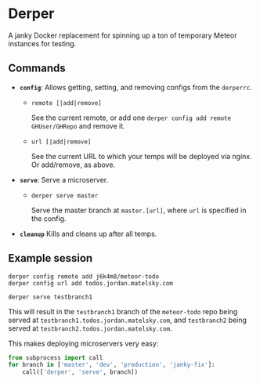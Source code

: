 # Derper
A janky Docker replacement for spinning up a ton of temporary Meteor instances for testing.

## Commands

- **`config`**: Allows getting, setting, and removing configs from the `derperrc`.
  - `remote [|add|remove]`
    
    See the current remote, or add one `derper config add remote GHUser/GHRepo` and remove it.
  - `url [|add|remove]`
    
    See the current URL to which your temps will be deployed via nginx. Or add/remove, as above.
- **`serve`**: Serve a microserver.
  - `derper serve master`
    
    Serve the master branch at `master.[url]`, where `url` is specified in the config.
- **`cleanup`** Kills and cleans up after all temps.


## Example session

```
derper config remote add j6k4m8/meteor-todo
derper config url add todos.jordan.matelsky.com

derper serve testbranch1
```

This will result in the `testbranch1` branch of the `meteor-todo` repo being served at `testbranch1.todos.jordan.matelsky.com`, and `testbranch2` being served at `testbranch2.todos.jordan.matelsky.com`.

This makes deploying microservers very easy:

```python
from subprocess import call
for branch in ['master', 'dev', 'production', 'janky-fix']:
    call(['derper', 'serve', branch])
```

